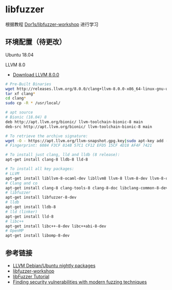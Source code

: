 # libfuzzer

根据教程 [Dor1s/libfuzzer-workshop](https://github.com/Dor1s/libfuzzer-workshop) 进行学习

## 环境配置（待更改）

Ubuntu 18.04

LLVM 8.0
- [Download LLVM 8.0.0](http://releases.llvm.org/download.html#8.0.0)

```bash
# Pre-Built Binaries
wget http://releases.llvm.org/8.0.0/clang+llvm-8.0.0-x86_64-linux-gnu-ubuntu-18.04.tar.xz
tar xf clang*
cd clang*
sudo cp -R * /usr/local/
```

```bash
# apt source
# Bionic (18.04) 8
deb http://apt.llvm.org/bionic/ llvm-toolchain-bionic-8 main
deb-src http://apt.llvm.org/bionic/ llvm-toolchain-bionic-8 main

# To retrieve the archive signature:
wget -O - https://apt.llvm.org/llvm-snapshot.gpg.key|sudo apt-key add -
# Fingerprint: 6084 F3CF 814B 57C1 CF12 EFD5 15CF 4D18 AF4F 7421

# To install just clang, lld and lldb (8 release):
apt-get install clang-8 lldb-8 lld-8

# To install all key packages:
# LLVM
apt-get install libllvm-8-ocaml-dev libllvm8 llvm-8 llvm-8-dev llvm-8-doc llvm-8-examples llvm-8-runtime
# Clang and co
apt-get install clang-8 clang-tools-8 clang-8-doc libclang-common-8-dev libclang-8-dev libclang1-8 clang-format-8 python-clang-8
# libfuzzer
apt-get install libfuzzer-8-dev
# lldb
apt-get install lldb-8
# lld (linker)
apt-get install lld-8
# libc++
apt-get install libc++-8-dev libc++abi-8-dev
# OpenMP
apt-get install libomp-8-dev
```

## 参考链接
- [LLVM Debian/Ubuntu nightly packages](http://apt.llvm.org/)
- [libfuzzer-workshop](https://github.com/Dor1s/libfuzzer-workshop)
- [libFuzzer Tutorial](https://github.com/google/fuzzer-test-suite/blob/master/tutorial/libFuzzerTutorial.md)
- [Finding security vulnerabilities with modern fuzzing techniques](http://archive.hack.lu/2018/Slides_Fuzzing_Workshop_Hack.lu_v1.0.pdf)